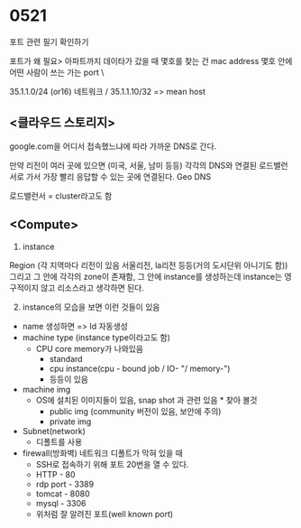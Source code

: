 # 0521

포트 관련 필기 확인하기

포트가 왜 필요&gt; 아파트까지 데이타가 갔을 때 몇호를 찾는 건 mac address 몇호 안에 어떤 사람이 쓰는 가는 port  \

35.1.1.0/24 \(or16\) 네트워크 / 35.1.1.10/32 =&gt; mean host



## &lt;클라우드 스토리지&gt;

google.com을 어디서 접속했느냐에 따라 가까운 DNS로 간다. 

만약 리전이 여러 곳에 있으면 \(미국, 서울, 남미 등등\) 각각의 DNS와 연결된 로드밸런서로 가서 가장 빨리 응답할 수 있는 곳에 연결된다.  Geo DNS 

로드밸런서 = cluster라고도 함 







## &lt;Compute&gt;

1. instance

Region \(각 지역마다 리전이 있음 서울리전, la리전 등등\(거의 도시단위 아니기도 함\)\) 그리고 그 안에 각각의 zone이 존재함, 그 안에 instance를 생성하는데 instance는 영구적이지 않고 리소스라고 생각하면 된다.

2. instance의 모습을 보면 이런 것들이 있음

* name 생성하면 =&gt; Id 자동생성
* machine type \(instance type이라고도 함\)
  * CPU core memory가 나와있음
    * standard
    * cpu instance\(cpu - bound job / IO- "/ memory-"\)
    * 등등이 있음
* machine img
  * OS에 설치된 이미지들이 있음, snap shot 과 관련 있음 \* 찾아 볼것
    * public img \(community 버전이 있음, 보안에 주의\)
    * private img
* Subnet\(network\)
  * 디폴트를 사용
* firewall\(방화벽\) 네트워크 디폴트가 막혀 있을 때
  * SSH로 접속하기 위해 포트 20번을 열 수 있다.
  * HTTP - 80
  * rdp port - 3389
  * tomcat - 8080
  * mysql - 3306
  * 위처럼 잘 알려진 포트\(well known port\)

